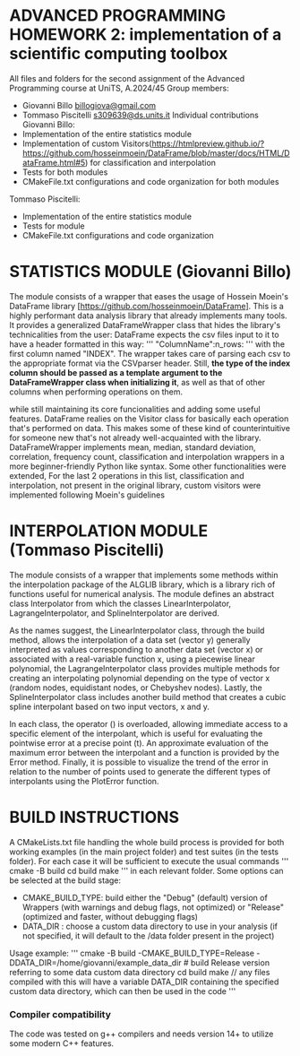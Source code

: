 # ADVANCED PROGRAMMING HOMEWORK 2: implementation of a scientific computing toolbox
All files and folders for the second assignment of the Advanced Programming course at UniTS, A.2024/45
Group members:
- Giovanni Billo billogiova@gmail.com
- Tommaso Piscitelli s309639@ds.units.it
Individual contributions
Giovanni Billo:
- Implementation of the entire statistics module
- Implementation of custom Visitors(https://htmlpreview.github.io/?https://github.com/hosseinmoein/DataFrame/blob/master/docs/HTML/DataFrame.html#5) for classification and interpolation 
- Tests for both modules
- CMakeFile.txt configurations and code organization for both modules

Tommaso Piscitelli:
- Implementation of the entire statistics module
- Tests for module
- CMakeFile.txt configurations and code organization


# STATISTICS MODULE (Giovanni Billo)
The module consists of a wrapper that eases the usage of Hossein Moein's DataFrame library [https://github.com/hosseinmoein/DataFrame].
This is a highly performant data analysis library that already implements many tools.
It provides a generalized DataFrameWrapper class that hides the library's technicalities from the user: DataFrame expects the csv files input to it to have a header formatted in this way:
'''
"ColumnName":n_rows:<ColumnType>
'''
with the first column named "INDEX".
The wrapper takes care of parsing each csv to the appropriate format via  the CSVparser header.
Still, **the type of the index column should be passed as a template argument to the DataFrameWrapper class when initializing it**, as well as that of other columns when performing operations on them.

while still maintaining its core funcionalities and adding some useful features.
DataFrame realies on the Visitor class for basically each operation that's performed on data. This makes some of these kind of counterintuitive 
for someone new that's not already well-acquainted with the library.
DataFrameWrapper implements mean, median, standard deviation, correlation, frequency count, classification and interpolation wrappers in a more beginner-friendly Python like syntax.
Some other functionalities were extended, 
For the last 2 operations in this list, classification and interpolation, not present in the original library, custom visitors were implemented following Moein's guidelines

# INTERPOLATION MODULE (Tommaso Piscitelli)
The module consists of a wrapper that implements some methods within the interpolation package of the ALGLIB library, which is a library rich of functions useful for numerical analysis. The module defines an abstract class Interpolator from which the classes LinearInterpolator, LagrangeInterpolator, and SplineInterpolator are derived.

As the names suggest, the LinearInterpolator class, through the build method, allows the interpolation of a data set (vector y) generally interpreted as values corresponding to another data set (vector x) or associated with a real-variable function x, using a piecewise linear polynomial, the LagrangeInterpolator class provides multiple methods for creating an interpolating polynomial depending on the type of vector x (random nodes, equidistant nodes, or Chebyshev nodes). Lastly, the SplineInterpolator class includes another build method that creates a cubic spline interpolant based on two input vectors, x and y.

In each class, the operator () is overloaded, allowing immediate access to a specific element of the interpolant, which is useful for evaluating the pointwise error at a precise point (t). An approximate evaluation of the maximum error between the interpolant and a function is provided by the Error method. Finally, it is possible to visualize the trend of the error in relation to the number of points used to generate the different types of interpolants using the PlotError function.


# BUILD INSTRUCTIONS
A CMakeLists.txt file handling the whole build process is provided for both working examples (in the main project folder) and test suites (in the tests folder).
For each case it will be sufficient to execute the usual commands
'''
cmake -B build
cd build
make
'''
in each relevant folder.
Some options can be selected at the build stage:
- CMAKE_BUILD_TYPE: build either the "Debug" (default) version of Wrappers (with warnings and debug flags, not optimized) or "Release" (optimized and faster, without debugging flags) 
- DATA_DIR : choose a custom data directory to use in your analysis (if not specified, it will default to the /data folder present in the project)

Usage example:
'''
cmake -B build -CMAKE_BUILD_TYPE=Release -DDATA_DIR=/home/giovanni/example_data_dir # build Release version referring to some data custom data directory
cd build
make // any files compiled with this will have a variable DATA_DIR containing the specified custom data directory, which can then be used in the code 
'''
### Compiler compatibility
The code was tested on g++ compilers and needs version 14+ to utilize some modern C++ features. 

